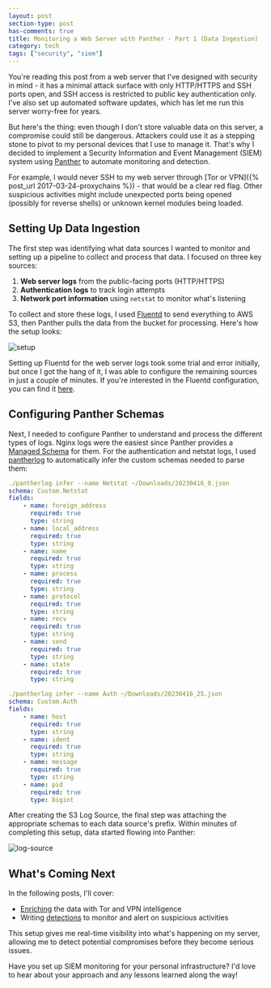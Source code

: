 ```yaml
---
layout: post
section-type: post
has-comments: true
title: Monitoring a Web Server with Panther - Part 1 (Data Ingestion)
category: tech
tags: ["security", "siem"]
---
```


You're reading this post from a web server that I've designed with security in mind - it has a minimal attack surface with only HTTP/HTTPS and SSH ports open, and SSH access is restricted to public key authentication only. I've also set up automated software updates, which has let me run this server worry-free for years.

But here's the thing: even though I don't store valuable data on this server, a compromise could still be dangerous. Attackers could use it as a stepping stone to pivot to my personal devices that I use to manage it. That's why I decided to implement a Security Information and Event Management (SIEM) system using [Panther](https://panther.com/) to automate monitoring and detection.

For example, I would never SSH to my web server through [Tor or VPN]({% post_url 2017-03-24-proxychains %}) - that would be a clear red flag. Other suspicious activities might include unexpected ports being opened (possibly for reverse shells) or unknown kernel modules being loaded.

## Setting Up Data Ingestion

The first step was identifying what data sources I wanted to monitor and setting up a pipeline to collect and process that data. I focused on three key sources:

1. **Web server logs** from the public-facing ports (HTTP/HTTPS)
2. **Authentication logs** to track login attempts
3. **Network port information** using `netstat` to monitor what's listening

To collect and store these logs, I used [Fluentd](https://www.fluentd.org/) to send everything to AWS S3, then Panther pulls the data from the bucket for processing. Here's how the setup looks:

![setup](/img/posts/panther/setup.svg)

Setting up Fluentd for the web server logs took some trial and error initially, but once I got the hang of it, I was able to configure the remaining sources in just a couple of minutes. If you're interested in the Fluentd configuration, you can find it [here](https://github.com/le4ker/fluentd.conf).

## Configuring Panther Schemas

Next, I needed to configure Panther to understand and process the different types of logs. Nginx logs were the easiest since Panther provides a [Managed Schema](https://docs.panther.com/data-onboarding/supported-logs/nginx) for them. For the authentication and netstat logs, I used [pantherlog](https://docs.panther.com/panther-developer-workflows/pantherlog#generating-a-schema-from-json-samples) to automatically infer the custom schemas needed to parse them:

```yaml
./pantherlog infer --name Netstat ~/Downloads/20230416_0.json
schema: Custom.Netstat
fields:
    - name: foreign_address
      required: true
      type: string
    - name: local_address
      required: true
      type: string
    - name: name
      required: true
      type: string
    - name: process
      required: true
      type: string
    - name: protocol
      required: true
      type: string
    - name: recv
      required: true
      type: string
    - name: send
      required: true
      type: string
    - name: state
      required: true
      type: string
```

```yaml
./pantherlog infer --name Auth ~/Downloads/20230416_25.json
schema: Custom.Auth
fields:
    - name: host
      required: true
      type: string
    - name: ident
      required: true
      type: string
    - name: message
      required: true
      type: string
    - name: pid
      required: true
      type: bigint
```

After creating the S3 Log Source, the final step was attaching the appropriate schemas to each data source's prefix. Within minutes of completing this setup, data started flowing into Panther:

![log-source](/img/posts/panther/log-source.png)

## What's Coming Next

In the following posts, I'll cover:
- [Enriching](https://docs.panther.com/enrichment) the data with Tor and VPN intelligence
- Writing [detections](https://docs.panther.com/detections) to monitor and alert on suspicious activities

This setup gives me real-time visibility into what's happening on my server, allowing me to detect potential compromises before they become serious issues.

Have you set up SIEM monitoring for your personal infrastructure? I'd love to hear about your approach and any lessons learned along the way!
